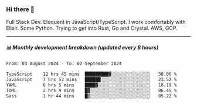 ### Hi there 👋

Full Stack Dev. Eloquent in JavaScript/TypeScript. I work comfortably with Elixir. Some Python. Trying to get into Rust, Go and Crystal. AWS, GCP.

***

##### 📊 Monthly development breakdown (updated every 8 hours)

<!--START_SECTION:waka-->

```txt
From: 03 August 2024 - To: 02 September 2024

TypeScript    12 hrs 45 mins  █████████▓░░░░░░░░░░░░░░░   38.06 %
JavaScript    7 hrs 53 mins   ██████░░░░░░░░░░░░░░░░░░░   23.52 %
YAML          6 hrs 5 mins    ████▓░░░░░░░░░░░░░░░░░░░░   18.19 %
TOML          2 hrs 9 mins    █▓░░░░░░░░░░░░░░░░░░░░░░░   06.45 %
Sass          1 hr 44 mins    █▒░░░░░░░░░░░░░░░░░░░░░░░   05.22 %
```

<!--END_SECTION:waka-->
